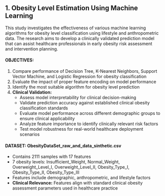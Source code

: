 ## 1. Obesity Level Estimation Using Machine Learning
This study investigates the effectiveness of various machine learning algorithms for obesity level classification using lifestyle and anthropometric data. The research aims to develop a clinically validated prediction model that can assist healthcare professionals in early obesity risk assessment and intervention planning.


#### OBJECTIVES:
1. Compare performance of Decision Tree, K-Nearest Neighbors, Support Vector 
    Machine, and Logistic Regression for obesity classification
2. Evaluate the impact of proper feature encoding on model performance
3. Identify the most suitable algorithm for obesity level prediction
4. **Clinical Validation:**
   - Assess model interpretability for clinical decision-making
   - Validate prediction accuracy against established clinical obesity classification standards
   - Evaluate model performance across different demographic groups to ensure clinical applicability
   - Analyze feature importance to identify clinically relevant risk factors
   - Test model robustness for real-world healthcare deployment scenarios

#### DATASET: ObesityDataSet_raw_and_data_sinthetic.csv
- Contains 2111 samples with 17 features
- 7 obesity levels: Insufficient_Weight, Normal_Weight, Overweight_Level_I, Overweight_Level_II, Obesity_Type_I, Obesity_Type_II, Obesity_Type_III
- Features include demographic, anthropometric, and lifestyle factors
- **Clinical Relevance:** Features align with standard clinical obesity assessment parameters used in healthcare practice
